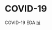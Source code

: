 # COVID-19
COVID-19 EDA 
[hi](https://nbviewer.jupyter.org/github/Sumit-ai/COVID-19/blob/master/eda-covid19-global-forecasting.ipynb)
